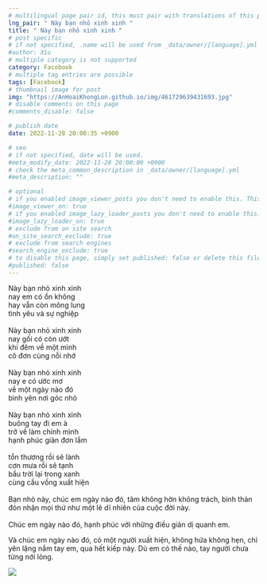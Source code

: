 ```yaml
---
# multilingual page pair id, this must pair with translations of this page. (This name must be unique)
lng_pair: " Này bạn nhỏ xinh xinh "
title: " Này bạn nhỏ xinh xinh "
# post specific
# if not specified, .name will be used from _data/owner/[language].yml
#author: Xíu
# multiple category is not supported
category: Facebook
# multiple tag entries are possible
tags: [Facebook]
# thumbnail image for post
img: "https://AnHoaiKhongLon.github.io/img/461729639431693.jpg"
# disable comments on this page
#comments_disable: false

# publish date
date: 2022-11-28 20:00:35 +0900

# seo
# if not specified, date will be used.
#meta_modify_date: 2022-11-28 20:00:00 +0900
# check the meta_common_description in _data/owner/[language].yml
#meta_description: ""

# optional
# if you enabled image_viewer_posts you don't need to enable this. This is only if image_viewer_posts = false
#image_viewer_on: true
# if you enabled image_lazy_loader_posts you don't need to enable this. This is only if image_lazy_loader_posts = false
#image_lazy_loader_on: true
# exclude from on site search
#on_site_search_exclude: true
# exclude from search engines
#search_engine_exclude: true
# to disable this page, simply set published: false or delete this file
#published: false
---
```

Này bạn nhỏ xinh xinh<br>
nay em có ổn không<br>
hay vẫn còn mông lung<br>
tình yêu và sự nghiệp<br>
<br>
Này bạn nhỏ xinh xinh<br>
nay gối có còn ướt<br>
khi đêm về một mình<br>
cô đơn cùng nỗi nhớ<br>
<br>
Này bạn nhỏ xinh xinh<br>
nay e có ước mơ<br>
về một ngày nào đó<br>
bình yên nơi góc nhỏ<br>
<br>
Này bạn nhỏ xinh xinh<br>
buông tay đi em à<br>
trở về làm chính mình<br>
hạnh phúc giản đơn lắm<br>
<br>
tổn thương rồi sẽ lành<br>
cơn mưa rồi sẽ tạnh<br>
bầu trời lại trong xanh<br>
cùng cầu vồng xuất hiện<br>
<br>
Bạn nhỏ này, chúc em ngày nào đó, tâm không hờn không trách, bình thản đón nhận mọi thứ như một lẽ dĩ nhiên của cuộc đời này.<br>
<br>
Chúc em ngày nào đó, hạnh phúc với những điều giản dị quanh em.<br>

Và chúc em ngày nào đó, có một người xuất hiện, không hứa không hẹn, chỉ yên lặng nắm tay em, qua hết kiếp này. Dù em có thế nào, tay người chưa từng nới lỏng.
<!-- outline-end -->

<img src= "https://AnHoaiKhongLon.github.io/img/461729639431693.jpg">


